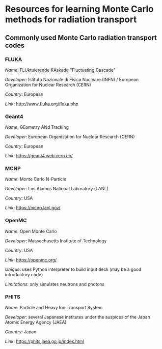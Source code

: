 # Resources for learning Monte Carlo methods for radiation transport
## Commonly used Monte Carlo radiation transport codes
### FLUKA
*Name*: FLUktuierende KAskade "Fluctuating Cascade"

*Developer*: Istituto Nazionale di Fisica Nucleare (INFN) / European Organization for Nuclear Research (CERN)

*Country*: European

*Link*: <http://www.fluka.org/fluka.php>

### Geant4
*Name*: GEometry ANd Tracking

*Developer*: European Organization for Nuclear Research (CERN)

*Country*: European

*Link*: <https://geant4.web.cern.ch/>

### MCNP
*Name*: Monte Carlo N-Particle

*Developer*: Los Alamos National Laboratory (LANL)

*Country*: USA

*Link*: <https://mcnp.lanl.gov/>

### OpenMC
*Name*: Open Monte Carlo

*Developer*: Massachusetts Institute of Technology

*Country*: USA

*Link*: <https://openmc.org/>

*Unique*: uses Python interpreter to build input deck (may be a good introductory code)

*Limitations*: only simulates neutrons and photons

### PHITS
*Name*: Particle and Heavy Ion Transport System

*Developer*: several Japanese institutes under the auspices of the Japan Atomic Energy Agency (JAEA)

*Country*: Japan

*Link*: <https://phits.jaea.go.jp/index.html>



